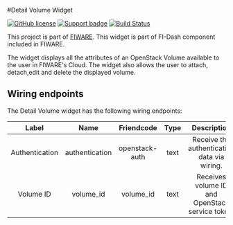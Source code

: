 #Detail Volume Widget

[![GitHub license](https://img.shields.io/badge/license-Apache%202-blue.svg)](https://raw.githubusercontent.com/fidash/widget-detailvolume/master/LICENSE)
[![Support badge](https://img.shields.io/badge/support-askbot-yellowgreen.svg)](http://ask.fiware.org)
[![Build Status](https://build.conwet.fi.upm.es/jenkins/view/FI-Dash/job/Widget%20Detail%20Volume/badge/icon)](https://build.conwet.fi.upm.es/jenkins/view/FI-Dash/job/Widget%20Detail%20Volume)

This project is part of [FIWARE](https://www.fiware.org/). This widget is part of FI-Dash component included in FIWARE.

The widget displays all the attributes of an OpenStack Volume available to the user in FIWARE's Cloud. The widget also allows the user to attach, detach,edit and delete the displayed volume.


## Wiring endpoints

The Detail Volume widget has the following wiring endpoints:

|Label|Name|Friendcode|Type|Description|
|:--:|:--:|:--:|:--:|:--:|
|Authentication|authentication|openstack-auth|text|Receive the authentication data via wiring.|
|Volume ID|volume_id|volume_id|text|Receives volume ID and OpenStack service token.|
